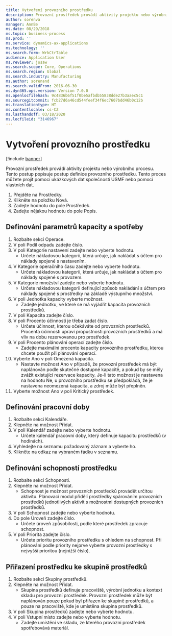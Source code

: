 ```yaml
---
title: Vytvoření provozního prostředku
description: Provozní prostředek provádí aktivity projektu nebo výrobního procesu.
author: sorenva
manager: AnnBe
ms.date: 08/29/2018
ms.topic: business-process
ms.prod: ''
ms.service: dynamics-ax-applications
ms.technology: ''
ms.search.form: WrkCtrTable
audience: Application User
ms.reviewer: josaw
ms.search.scope: Core, Operations
ms.search.region: Global
ms.search.industry: Manufacturing
ms.author: sorenand
ms.search.validFrom: 2016-06-30
ms.dyn365.ops.version: Version 7.0.0
ms.openlocfilehash: 9c4836b6f51f0be5afbdb55838dde27b3aaec5c1
ms.sourcegitcommit: fcb27d6a46cd544feef34f6ec7607bdd46b0c12b
ms.translationtype: HT
ms.contentlocale: cs-CZ
ms.lasthandoff: 03/18/2020
ms.locfileid: "3146967"
---
```

# <a name="create-an-operations-resource"></a>Vytvoření provozního prostředku

[!include [banner](../../includes/banner.md)]

Provozní prostředek provádí aktivity projektu nebo výrobního procesu. Tento postup popisuje postup definice provozního prostředku. Tento proces můžete projít pomocí ukázkových dat společnosti USMF nebo pomocí vlastních dat.

1. Přejděte na Prostředky.
2. Klikněte na položku Nová.
3. Zadejte hodnotu do pole Prostředek.
4. Zadejte nějakou hodnotu do pole Popis.

## <a name="define-capacity-and-consumption-parameters"></a>Definování parametrů kapacity a spotřeby
1. Rozbalte sekci Operace.
2. V poli Podíl odpadu zadejte číslo.
3. V poli Kategorie nastavení zadejte nebo vyberte hodnotu.
    * Určete nákladovou kategorii, která určuje, jak nakládat s účtem pro náklady spojené s nastavením.  
4. V Kategorie operačního času zadejte nebo vyberte hodnotu.
    * Určete nákladovou kategorii, která určuje, jak nakládat s účtem pro náklady spojené s provozem.  
5. V Kategorie množství zadejte nebo vyberte hodnotu.
    * Určete nákladovou kategorii definující způsob nakládání s účtem pro náklady spojené s prostředky na základě výstupního množství.  
6. V poli Jednotka kapacity vyberte možnost.
    * Zadejte jednotku, ve které se má vyjádřit kapacita provozních prostředků.  
7. V poli Kapacita zadejte číslo.
8. V poli Procento účinnosti je třeba zadat číslo.
    * Určete účinnost, kterou očekáváte od provozních prostředků. Procenta účinnosti upraví propustnosti provozních prostředků a má vliv na dobu rezervovanou pro prostředek.  
9. V poli Procento plánování operací zadejte číslo.
    * Zadejte maximální procento kapacity provozního prostředku, kterou chcete použít při plánování operací.  
10. Vyberte Ano v poli Omezená kapacita.
    * Nastavte možnost Ano v případě, že provozní prostředek má být naplánován podle skutečné dostupné kapacitě, a pokud by se měly zvážit existující rezervace kapacity. Je-li tato možnost je nastavena na hodnotu Ne, u provozního prostředku se předpokládá, že je nastavena neomezená kapacita, a zdroj může být přeplněn.  
11. Vyberte možnost Ano v poli Kritický prostředek.

## <a name="define-working-times"></a>Definování pracovní doby
1. Rozbalte sekci Kalendáře.
2. Klepněte na možnost Přidat.
3. V poli Kalendář zadejte nebo vyberte hodnotu.
    * Určete kalendář pracovní doby, který definuje kapacitu prostředků (v hodinách).  
4. Vyhledejte na seznamu požadovaný záznam a vyberte ho.
5. Klikněte na odkaz na vybraném řádku v seznamu.

## <a name="define-resource-capabilities"></a>Definování schopností prostředku
1. Rozbalte sekci Schopnosti.
2. Klepněte na možnost Přidat.
    * Schopnost je možnost provozních prostředků provádět určitou aktivitu. Plánovací modul přidělí prostředky spárováním provozních prostředků jednotlivých aktivit s možnostmi dostupných provozních prostředků.  
3. V poli Schopnost zadejte nebo vyberte hodnotu.
4. Do pole Úroveň zadejte číslo.
    * Určete úroveň způsobilosti, podle které prostředek zpracuje schopnost.  
5. V poli Priorita zadejte číslo.
    * Určete prioritu provozního prostředku s ohledem na schopnost. Při plánování podle priority nejprve vyberte provozní prostředky s nejvyšší prioritou (nejnižší číslo).  

## <a name="assign-resource-to-resource-group"></a>Přiřazení prostředku ke skupině prostředků
1. Rozbalte sekci Skupiny prostředků.
2. Klepněte na možnost Přidat.
    * Skupina prostředků definuje pracoviště, výrobní jednotku a kontext skladu pro provozní prostředek. Provozní prostředek může být naplánován pouze pokud byl přiřazen ke skupině prostředků, a pouze na pracoviště, kde je umístěna skupina prostředků.  
3. V poli Skupina prostředků zadejte nebo vyberte hodnotu.
4. V poli Vstupní místo zadejte nebo vyberte hodnotu.
    * Zadejte umístění ve skladu, ze kterého provozní prostředek spotřebovává materiál.  


